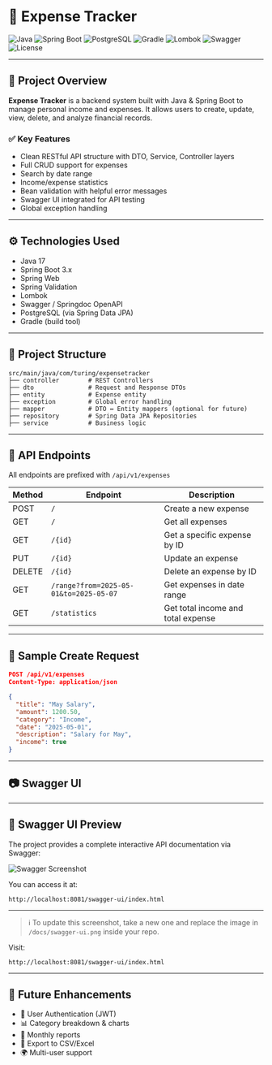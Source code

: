 # 💸 Expense Tracker

![Java](https://img.shields.io/badge/Java-17-blue)
![Spring Boot](https://img.shields.io/badge/SpringBoot-3.1.2-brightgreen)
![PostgreSQL](https://img.shields.io/badge/PostgreSQL-15.x-blue)
![Gradle](https://img.shields.io/badge/Build-Gradle-23D18B)
![Lombok](https://img.shields.io/badge/Lombok-Enabled-orange)
![Swagger](https://img.shields.io/badge/API-SwaggerUI-yellow)
![License](https://img.shields.io/badge/License-MIT-lightgrey)

---

## 📌 Project Overview

**Expense Tracker** is a backend system built with Java & Spring Boot to manage personal income and expenses. It allows users to create, update, view, delete, and analyze financial records.

### ✅ Key Features

- Clean RESTful API structure with DTO, Service, Controller layers
- Full CRUD support for expenses
- Search by date range
- Income/expense statistics
- Bean validation with helpful error messages
- Swagger UI integrated for API testing
- Global exception handling

---

## ⚙️ Technologies Used

- Java 17
- Spring Boot 3.x
- Spring Web
- Spring Validation
- Lombok
- Swagger / Springdoc OpenAPI
- PostgreSQL (via Spring Data JPA)
- Gradle (build tool)

---

## 📁 Project Structure

```
src/main/java/com/turing/expensetracker
├── controller        # REST Controllers
├── dto               # Request and Response DTOs
├── entity            # Expense entity
├── exception         # Global error handling
├── mapper            # DTO ↔ Entity mappers (optional for future)
├── repository        # Spring Data JPA Repositories
├── service           # Business logic
```

---

## 📡 API Endpoints

All endpoints are prefixed with `/api/v1/expenses`

| Method | Endpoint                            | Description                        |
|--------|-------------------------------------|------------------------------------|
| POST   | `/`                                 | Create a new expense               |
| GET    | `/`                                 | Get all expenses                   |
| GET    | `/{id}`                             | Get a specific expense by ID       |
| PUT    | `/{id}`                             | Update an expense                  |
| DELETE | `/{id}`                             | Delete an expense by ID            |
| GET    | `/range?from=2025-05-01&to=2025-05-07` | Get expenses in date range     |
| GET    | `/statistics`                       | Get total income and total expense |

---

## 🧪 Sample Create Request

```json
POST /api/v1/expenses
Content-Type: application/json

{
  "title": "May Salary",
  "amount": 1200.50,
  "category": "Income",
  "date": "2025-05-01",
  "description": "Salary for May",
  "income": true
}
```

---

## 📷 Swagger UI

---

## 🧭 Swagger UI Preview

The project provides a complete interactive API documentation via Swagger:

![Swagger Screenshot](docs/swagger-ui.png)

You can access it at:

```
http://localhost:8081/swagger-ui/index.html
```

---

> ℹ️ To update this screenshot, take a new one and replace the image in `/docs/swagger-ui.png` inside your repo.


Visit:

```
http://localhost:8081/swagger-ui/index.html
```

---

## 🚀 Future Enhancements

- 🔐 User Authentication (JWT)
- 📊 Category breakdown & charts
- 📅 Monthly reports
- 📎 Export to CSV/Excel
- 🌍 Multi-user support

